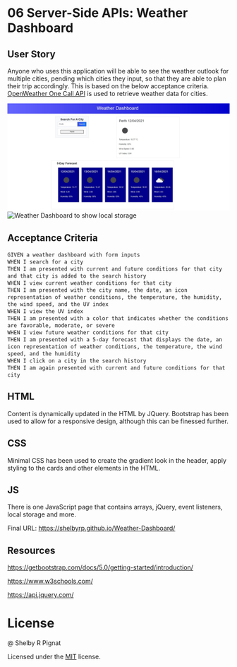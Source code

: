 # 06 Server-Side APIs: Weather Dashboard

## User Story

Anyone who uses this application will be able to see the weather outlook for multiple cities, pending which cities they input, so that they are able to plan their trip accordingly. This is based on the below acceptance criteria. [OpenWeather One Call API](https://openweathermap.org/api/one-call-api) is used to retrieve weather data for cities. 

![Weather Dashboard](./Assets/image/dashboard.jpg)
![Weather Dashboard to show local storage](./Assets/image/example2.jpg)

## Acceptance Criteria

```
GIVEN a weather dashboard with form inputs
WHEN I search for a city
THEN I am presented with current and future conditions for that city and that city is added to the search history
WHEN I view current weather conditions for that city
THEN I am presented with the city name, the date, an icon representation of weather conditions, the temperature, the humidity, the wind speed, and the UV index
WHEN I view the UV index
THEN I am presented with a color that indicates whether the conditions are favorable, moderate, or severe
WHEN I view future weather conditions for that city
THEN I am presented with a 5-day forecast that displays the date, an icon representation of weather conditions, the temperature, the wind speed, and the humidity
WHEN I click on a city in the search history
THEN I am again presented with current and future conditions for that city
```

## HTML
Content is dynamically updated in the HTML by JQuery. Bootstrap has been used to allow for a responsive design, although this can be finessed further.

## CSS
Minimal CSS has been used to create the gradient look in the header, apply styling to the cards and other elements in the HTML.

## JS

There is one JavaScript page that contains arrays, jQuery, event listeners, local storage and more.

Final URL: https://shelbyrp.github.io/Weather-Dashboard/

## Resources
https://getbootstrap.com/docs/5.0/getting-started/introduction/

https://www.w3schools.com/

https://api.jquery.com/

# License

@ Shelby R Pignat

Licensed under the [MIT](LICENSE) license.